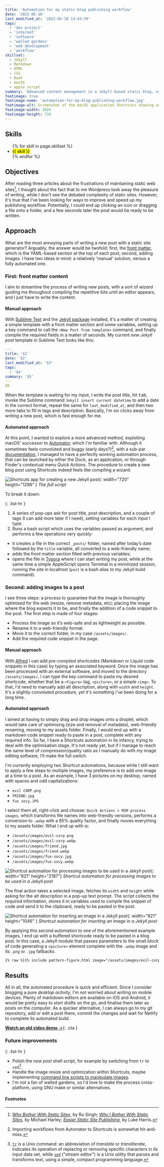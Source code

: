 ```yaml
---
title: 'Automation for my static blog publishing workflow'
date: '2022-05-10'
last_modified_at: '2022-05-10 13:43:39'
tags:
  - 'dev project'
  - 'internet'
  - 'software'
  - 'walled gardens'
  - 'web development'
  - 'workflow'
skillset:
  - Jekyll
  - Markdown
  - HTML
  - CSS
  - Bash
  - macOS
  - apple script
summary: 'Advanced content management in a Jekyll-based static blog, using automation on macOS.'
featimage: true
featimage-name: 'automation-for-my-blog-publishing-workflow.jpg'
featimage-alt: Screenshot of the macOS application Shortcuts showing automation routines
featimage-width: 1024
featimage-height: 739
---
```

## Skills

<ul class="list-inline">
  {% for skill in page.skillset %}
  <li><mark>{{ skill }}</mark></li>
  {% endfor %}
</ul>

## Objectives

After reading three articles about the frustrations of maintaining static web sites[^1], I thought about the fact that to me Wordpress took away the pleasure of writing, while I don't see the debated complexity of static sites. However, it's true that I’ve been looking for ways to improve and speed up my publishing workflow. Potentially, I could end up clicking an icon or dragging a file onto a folder, and a few seconds later the post would be ready to be written.

## Approach

What are the most annoying parts of writing a new post with a static site generator? Arguably, the answer would be twofold: first, the [front matter](https://jekyllrb.com/docs/front-matter/), which is the YAML-based section at the top of each post; second, adding images. I have two ideas in mind: a relatively 'manual' solution, versus a fully automated one.

### First: front matter content

I aim to streamline the process of writing new posts, with a sort of *wizard* guiding me throughout compiling the repetitive bits until an editor appears, and I just have to write the content.

#### Manual approach

With [Sublime Text](https://www.sublimetext.com) and the [Jekyll package](https://packagecontrol.io/packages/Jekyll) installed, it's a matter of creating a simple template with a front matter section and some variables, setting up a key command to call the `<New Post from template>` command, and finally compile the required fields in a matter of seconds. My current _new Jekyll post_ template in Sublime Text looks like this:

```yaml
---
title: '$1'
date: '$2'
last_modified_at: '$3'
tags:
  - '$4'
summary: '$5'
---
$6
```

When the template is waiting for my input, I write the post title, hit <kbd>tab</kbd>, invoke the Sublime command `Jekyll insert current datetime` to add a date in the correct format, repeat the same for `last_modified_at`, and then two more tabs to fill in tags and description. Basically, I'm six clicks away from writing a new post, which is fast enough for me.

#### Automated approach

At this point, I wanted to explore a more advanced method, exploiting macOS’ successor to [Automator](https://support.apple.com/guide/automator/welcome/mac), which I'm familiar with. Although it sometimes feels convoluted and buggy (early days?)[^2], with a sub-par [documentation](https://support.apple.com/guide/shortcuts-mac/welcome/mac), I managed to have a perfectly working automation process, that can be launched by either the Dock, as an application, or through Finder's contextual menu _Quick Actions_. The procedure to create a new blog post using Shortcuts indeed feels like compiling a wizard:

![Shortcuts app for creating a new Jekyll post](/assets/images/jekyll-automations-new-post.jpg){: width="720" height="1296" }
_The full script_

To break it down:

{: .list-hr }
1. A series of pop-ups ask for post title, post description, and a couple of tags (I can add more later if I need), setting variables for each input I type.
2. Runs a bash script which uses the variables passed as argument, and performs a few operations very quickly:
  - it creates a file in the correct `_posts/` folder, named after today’s date followed by the `title` variable, all converted to a web-friendly name;
  - adds the front matter section filled with previous variables;
  - opens the file in [Typora](https://typora.io) where I can start writing my post, while at the same time a simple AppleScript opens Terminal in a minimized session, running the site in localhost (`post` is a bash alias to my Jekyll build command).

### Second: adding images to a post

I see three steps: a process to guarantee that the image is thoroughly optimised for the web (resize, remove metadata, etc); placing the image where the blog expects it to be, and finally the addition of a code snippet to the post. The first step is made of four stages:

- Process the image so it’s web-safe and as lightweight as possible.
- Rename it to a web-friendly format.
- Move it to the correct folder, in my case `/assets/images/`.
- Add the required code snippet in the page.

#### Manual approach

With [Alfred](https://www.alfredapp.com) I can add pre-compiled _shortcodes_ (Markdown or Liquid code snippets in this case) by typing an associated keyword. Once the image has been processed with an external software, and moved to the directory `/assets/images/`, I can type the key command to paste my desired shortcode, whether that be a `<figure>` tag, `<picture>`, or a simple `<img>`. To that, I'd need to manually add alt description, along with `width` and `height`. It's a slightly convoluted procedure, yet it's something I've been doing for a long time.

#### Automated approach

I aimed at having to simply drag and drop images onto a droplet, which would take care of optimising (size and removal of metadata), web-friendly renaming, moving to my assets folder. Finally, I would end up with a markdown code snippet ready to paste in a post, complete with any required info. So far, I have a Shortcuts automation in its infancy, trying to deal with the optimisation stage. It's not ready yet, but if I manage to reach the same level of compression/quality ratio as I manually do with my image editing software, I’ll make the full switch. 

I'm currently employing two Shortcut automations, because while I still want to apply a few steps to multiple images, my preference is to add one image at a time to a post. As an example, I have 3 pictures on my desktop, named with spaces and odd capitalizations:

- `evil CORP.png`
- `FRIEND.jpg`
- `fux socy.JPG`

I select them all, right-click and choose: `Quick Actions > M2M process images`, which transforms file names into web-friendly versions, performs a conversion to `.webp` with a 85% quality factor, and finally moves everything to my assets folder. What I end up with is:

- `/assets/images/evil-corp.png`
- `/assets/images/evil-corp.webp`
- `/assets/images/friend.jpg`
- `/assets/images/friend.webp`
- `/assets/images/fux-socy.jpg`
- `/assets/images/fux-socy.webp`

![Shortcut automation for processing images to be used in a Jekyll post](/assets/images/jekyll-automations-process-images.jpg){: width="821" height="2187"}
_Shortcut automation for processing images to be used in a Jekyll post_

The final action takes a selected image, fetches its `width` and `height` while asking for the alt description in a pop-up text prompt. The script collects the required information, stores it in variables used to compile the snippet of code and send it to the clipboard, ready to be pasted in the post.

![Shortcut automation for inserting an image in a Jekyll post](/assets/images/jekyll-automations-insert-figure.jpg){: width="821" height="1046" }
*Shortcut automation for inserting an image in a Jekyll post*

By applying this second automation to one of the aforementioned example images, I end up with a buffered shortcode ready to be pasted in a blog post. In this case, a Jekyll module that passes parameters to the small block of code generating a `<picture>` element complete with the `.webp` image and its `.png` or `.jpg` fallbacks.

```html
{% raw %}{% include pattern-figure.html image="/assets/images/evil-corp.png" alt="this is the alt" caption="a caption here" width="1024" height="768" %}{% endraw %}
```

## Results

All in all, the automated procedure is quick and efficient. Since I consider blogging a pure _desktop activity_, I'm not worried about writing on mobile devices. Plenty of markdown editors are available on iOS and Android, it would be pretty easy to start drafts on the go, and finalise them later as posts on the computer. As a quicker alternative, I can always go to my git repository, add or edit a post there, commit the changes and wait for Netlify to complete its automated build.

[**Watch an old video demo**&nbsp;&rarr;](https://www.youtube.com/watch?v=K0AKv7aIxP8){: .cta }

### Future improvements

{: .list-hr }
- Polish the *new post* shell script, for example by switching from `tr` to `sed`[^3].
- Handle the image resize and optimization within Shortcuts, maybe implementing [command line scripts to manipulate images](https://css-tricks.com/converting-and-optimizing-images-from-the-command-line/).
- I'm not a fan of walled gardens, so I'd love to make the process cross-platform, using GNU make or similar alternatives.

#### Footnotes

[^1]: [_Why Bother With Static Sites_](https://rusingh.com/why-bother-with-static-sites/), by Ru Singh; [_Why I Bother With Static Sites_](https://michaelharley.net/posts/2022/03/10/why-i-bother-with-static-sites/), by Michael Harley; [_Easier Static Site Publishing_](https://www.lkhrs.com/blog/2022/04/easier-static-site-publishing/), by Luke Harris.
[^2]: Importing workflows from Automator to Shortcuts is somewhat hit-and-miss.
[^3]: [`tr`](https://en.wikipedia.org/wiki/Tr_(Unix)) is a Unix command: an abbreviation of _translate_ or _transliterate_, indicates its operation of replacing or removing specific characters in its input data set, while [`sed`](https://en.wikipedia.org/wiki/Sed) ("stream editor") is a Unix utility that parses and transforms text, using a simple, compact programming language.